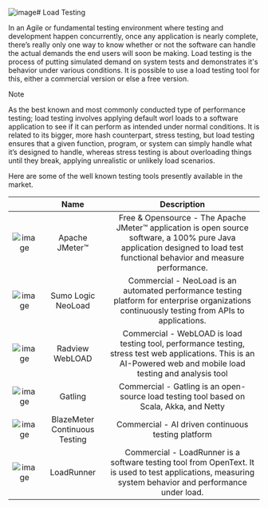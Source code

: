 ![image](https://github.com/erangasandaruwan/LoadTesting/assets/25504137/3ef7b77f-a583-455e-8b53-6153ab5852cd)# Load Testing

In an Agile or fundamental testing environment where testing and development happen concurrently, once any application is nearly complete, there’s really only one way to know whether or not the software can handle the actual demands the end users will soon be making. Load testing is the process of putting simulated demand on system tests and demonstrates it's behavior under various conditions. It is possible to use a load testing tool for this, either a commercial version or else a free version.

> [!NOTE]  
> As the best known and most commonly conducted type of performance testing; load testing involves applying default worl loads to a software application to see if it can perform as intended under normal conditions. It is related to its bigger, more hash counterpart, stress testing, but load testing ensures that a given function, program, or system can simply handle what it’s designed to handle, whereas stress testing is about overloading things until they break, applying unrealistic or unlikely load scenarios. 

Here are some of the well known testing tools presently available in the market.

|  | Name    | Description    |
| :-----: | :---: | :---: |
| ![image](https://github.com/erangasandaruwan/LoadTesting/assets/25504137/0d751a3f-02b1-4406-ac46-7a7e7435139b) | Apache JMeter™ | Free & Opensource - The Apache JMeter™ application is open source software, a 100% pure Java application designed to load test functional behavior and measure performance. |
| ![image](https://github.com/erangasandaruwan/LoadTesting/assets/25504137/a1bed064-296b-4827-a4e2-cdbec0995f1e) | Sumo Logic NeoLoad | Commercial - NeoLoad is an automated performance testing platform for enterprise organizations continuously testing from APIs to applications. |
| ![image](https://github.com/erangasandaruwan/LoadTesting/assets/25504137/a623000a-fbf9-4531-ab77-432aff9d58fa) | Radview WebLOAD | Commercial - WebLOAD is load testing tool, performance testing, stress test web applications. This is an AI-Powered web and mobile load testing and analysis tool |
| ![image](https://github.com/erangasandaruwan/LoadTesting/assets/25504137/f1f736ea-faee-4d87-8f1a-362f7bef6767) | Gatling | Commercial - Gatling is an open-source load testing tool based on Scala, Akka, and Netty |
| ![image](https://github.com/erangasandaruwan/LoadTesting/assets/25504137/9481fedb-110e-418a-8211-bebbd59e9a97) | BlazeMeter Continuous Testing | Commercial - AI driven continuous testing platform |
| ![image](https://github.com/erangasandaruwan/LoadTesting/assets/25504137/ab3c4d05-611c-4258-9fa9-fd97b57c8bf1) | LoadRunner | Commercial - LoadRunner is a software testing tool from OpenText. It is used to test applications, measuring system behavior and performance under load. |
